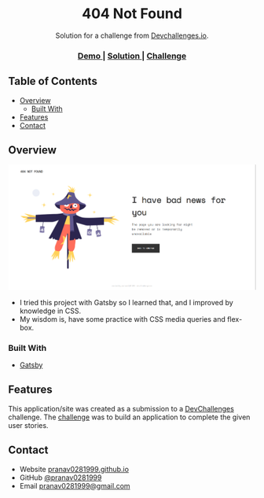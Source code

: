 <!-- Please update value in the {}  -->

<h1 align="center">404 Not Found</h1>

<div align="center">
   Solution for a challenge from  <a href="http://devchallenges.io" target="_blank">Devchallenges.io</a>.
</div>

<div align="center">
  <h3>
    <a href="https://404notfound.gatsbyjs.io/">
      Demo
    </a>
    <span> | </span>
    <a href="https://github.com/pranav0281999/404-not-found">
      Solution
    </a>
    <span> | </span>
    <a href="https://devchallenges.io/challenges/wBunSb7FPrIepJZAg0sY">
      Challenge
    </a>
  </h3>
</div>

<!-- TABLE OF CONTENTS -->

## Table of Contents

- [Overview](#overview)
  - [Built With](#built-with)
- [Features](#features)
- [Contact](#contact)

<!-- OVERVIEW -->

## Overview

![screenshot](https://raw.githubusercontent.com/pranav0281999/404-not-found/master/demo/desktopScreenshot.png)

- I tried this project with Gatsby so I learned that, and I improved by knowledge in CSS.
- My wisdom is, have some practice with CSS media queries and flex-box.

### Built With

<!-- This section should list any major frameworks that you built your project using. Here are a few examples.-->

- [Gatsby](https://www.gatsbyjs.com)

## Features

<!-- List the features of your application or follow the template. Don't share the figma file here :) -->

This application/site was created as a submission to a [DevChallenges](https://devchallenges.io/challenges) challenge. The [challenge](https://devchallenges.io/challenges/wBunSb7FPrIepJZAg0sY) was to build an application to complete the given user stories.

## Contact

- Website [pranav0281999.github.io](https://pranav0281999.github.io/)
- GitHub [@pranav0281999](https://github.com/pranav0281999)
- Email [pranav0281999@gmail.com](mailto:pranav0281999@gmail.com)
